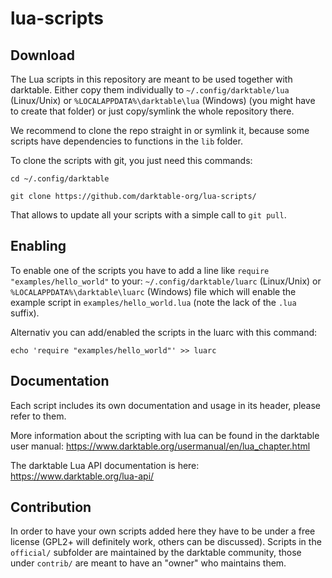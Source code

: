lua-scripts
===========

Download
--------

The Lua scripts in this repository are meant to be used together with darktable. Either copy them individually to `~/.config/darktable/lua` (Linux/Unix) or `%LOCALAPPDATA%\darktable\lua` (Windows) (you might have to create that folder) or just copy/symlink the whole repository there. 

We recommend to clone the repo straight in or symlink it, because some scripts have dependencies to functions in the `lib` folder.

To clone the scripts with git, you just need this commands:

`cd ~/.config/darktable`

`git clone https://github.com/darktable-org/lua-scripts/`

That allows to update all your scripts with a simple call to `git pull`.

Enabling 
--------

To enable one of the scripts you have to add a line like `require "examples/hello_world"` to your: `~/.config/darktable/luarc` (Linux/Unix) or `%LOCALAPPDATA%\darktable\luarc` (Windows) file which will enable the example script in `examples/hello_world.lua` (note the lack of the `.lua` suffix).

Alternativ you can add/enabled the scripts in the luarc with this command:

`echo 'require "examples/hello_world"' >> luarc`

Documentation
-------------

Each script includes its own documentation and usage in its header, please refer to them.

More information about the scripting with lua can be found in the darktable user manual:
https://www.darktable.org/usermanual/en/lua_chapter.html

The darktable Lua API documentation is here:
https://www.darktable.org/lua-api/


Contribution
------------

In order to have your own scripts added here they have to be under a free license (GPL2+ will definitely work, others can be discussed). Scripts in the `official/` subfolder are maintained by the darktable community, those under `contrib/` are meant to have an "owner" who maintains them.
